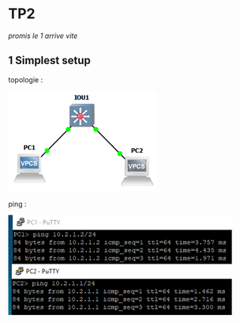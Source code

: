 # TP2
*promis le 1 arrive vite* 

## 1 Simplest setup

topologie :

![topologie](https://github.com/Badjeck/TP_reseau/blob/master/TP2/images/2.1topo.PNG)

ping :

![Ping](https://github.com/Badjeck/TP_reseau/blob/master/TP2/images/2.1ping.PNG)

